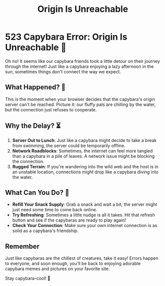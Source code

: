 ﻿---
category: 5xx
code: 523
cover: https://firebasestorage.googleapis.com/v0/b/capy-http.appspot.com/o/Capy-523-750x600.avif?alt=media
thumbnail: https://firebasestorage.googleapis.com/v0/b/capy-http.appspot.com/o/Capy-523-250x200.avif?alt=media
coverAlt: Origin Is Unreachable
description: Origin Is Unreachable
pubDate: 2014-06-01
tags:
- 5xx
title: Origin Is Unreachable
---


# 523 Capybara Error: Origin Is Unreachable 🦙

Oh no! It seems like our capybara friends took a little detour on their journey through the internet! Just like a capybara enjoying a lazy afternoon in the sun, sometimes things don't connect the way we expect.

## What Happened? 🤔
This is the moment when your browser decides that the capybara's origin server can't be reached. Picture it: our fluffy pals are chilling by the water, but the connection just refuses to cooperate. 

## Why the Delay? ⏳
1. **Server Out to Lunch**: Just like a capybara might decide to take a break from swimming, the server could be temporarily offline.
2. **Network Roadblocks**: Sometimes, the internet can feel more tangled than a capybara in a pile of leaves. A network issue might be blocking the connection.
3. **Rugged Terrain**: If you're wandering into the wild web and the host is in an unstable location, connections might drop like a capybara diving into the water.

## What Can You Do? 🦦
- **Refill Your Snack Supply**: Grab a snack and wait a bit; the server might just need some time to come back online.
- **Try Refreshing**: Sometimes a little nudge is all it takes. Hit that refresh button and see if the capybaras are ready to play again!
- **Check Your Connection**: Make sure your own internet connection is as solid as a capybara's friendship.

## Remember
Just like capybaras are the chillest of creatures, take it easy! Errors happen to everyone, and soon enough, you’ll be back to enjoying adorable capybara memes and pictures on your favorite site.

Stay capybara-cool! 🦙